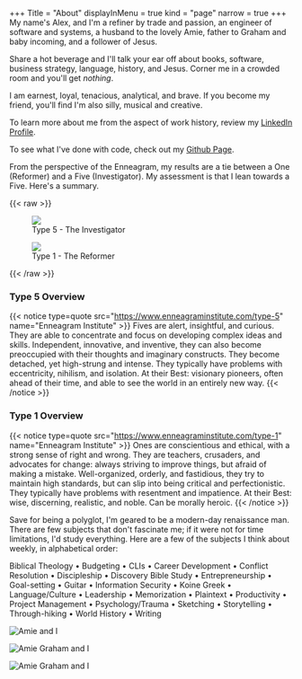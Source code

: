 +++
Title = "About"
displayInMenu = true
kind = "page"
narrow = true
+++
My name's Alex, and I'm a refiner by trade and passion, an engineer of software and systems, a husband to the lovely Amie, father to Graham and baby incoming, and a follower of Jesus.

Share a hot beverage and I'll talk your ear off about books, software, business strategy, language, history, and Jesus.  Corner me in a crowded room and you'll get _nothing_.

I am earnest, loyal, tenacious, analytical, and brave. If you become my friend, you'll find I'm also silly, musical and creative.

To learn more about me from the aspect of work history, review my [LinkedIn Profile](https://www.linkedin.com/in/alexander-bilson-21089b35/).

To see what I've done with code, check out my [Github Page](https://github.com/acbilson).

From the perspective of the Enneagram, my results are a tie between a One (Reformer) and a Five (Investigator). My assessment is that I lean towards a Five. Here's a summary.

{{< raw >}}
<div class="about__enneagram">
  <figure>
	  <img src="/data/gif/enneagram-type-5.gif" />
	  <figcaption>Type 5 - The Investigator</figcaption>
  </figure>
  <figure>
	  <img src="/data/gif/enneagram-type-1.gif" />
	  <figcaption>Type 1 - The Reformer</figcaption>
  </figure>
</div>
{{< /raw >}}

### Type 5 Overview

{{< notice type=quote src="https://www.enneagraminstitute.com/type-5" name="Enneagram Institute" >}}
Fives are alert, insightful, and curious. They are able to concentrate and focus on developing complex ideas and skills. Independent, innovative, and inventive, they can also become preoccupied with their thoughts and imaginary constructs. They become detached, yet high-strung and intense. They typically have problems with eccentricity, nihilism, and isolation. At their Best: visionary pioneers, often ahead of their time, and able to see the world in an entirely new way.
{{< /notice >}}

### Type 1 Overview

{{< notice type=quote src="https://www.enneagraminstitute.com/type-1" name="Enneagram Institute" >}}
Ones are conscientious and ethical, with a strong sense of right and wrong. They are teachers, crusaders, and advocates for change: always striving to improve things, but afraid of making a mistake. Well-organized, orderly, and fastidious, they try to maintain high standards, but can slip into being critical and perfectionistic. They typically have problems with resentment and impatience. At their Best: wise, discerning, realistic, and noble. Can be morally heroic.
{{< /notice >}}

Save for being a polyglot, I'm geared to be a modern-day renaissance man. There are few subjects that don't fascinate me; if it were not for time limitations, I'd study everything. Here are a few of the subjects I think about weekly, in alphabetical order:

Biblical Theology &bull;
Budgeting &bull;
CLIs &bull;
Career Development &bull;
Conflict Resolution &bull;
Discipleship &bull;
Discovery Bible Study &bull;
Entrepreneurship &bull;
Goal-setting &bull;
Guitar &bull;
Information Security &bull;
Koine Greek &bull;
Language/Culture &bull;
Leadership &bull;
Memorization &bull;
Plaintext &bull;
Productivity &bull;
Project Management &bull;
Psychology/Trauma &bull;
Sketching &bull;
Storytelling &bull;
Through-hiking &bull;
World History &bull;
Writing

![Amie and I](https://by3301files.storage.live.com/y4mBLEWXuY0DB-gntRGAvu7i7F5rXLBtus2hhx9Bdq2IovwVHqTg_EP6H6OkGdxn-CSBWJYkrXcvo4PNjoEZr8ClouqApuNtr8AdPnVc9_glcksRusLqu1n6ZODEjOt0B5LfZ1gSU1RlbnASW8FVzWi5sSSNNKAzw4tAFIUvaiB7FPLLzSPIkdqQCX9QhY6Z_FN?width=640&height=480&cropmode=none)

![Amie Graham and I](https://35zmqq.by.files.1drv.com/y4mbGEZHZJKgJN3Hru5PdJrixJOzpFzs5Hn36J7Zm0mKrW93ZtyYjzZIXJoXdN7285w_yMRYFiqIBn8cZH3TfGFXrTY3G1eA017xbahRpMSJT54iO88jZpYJIsLpEP-9mMlbIXMO9fQ2GMxcvL0Xq5D48_vbgUKwCHFf7jipikJ3p0s_GigiARcw0c18ljR9_7ffpY_Bt5FP2HRBTT7wjmgjg?width=770&height=1024&cropmode=none)

![Amie Graham and I](https://by3301files.storage.live.com/y4mqbGELUQHW70-pDQQY3maN_E1kl61OfMhWXj6Mw60KSyrBSEJrjk-LTaTPAfvDWVs6uQzc3K6dB1WsjS6rO-eRVBm6CfeGZLdIAstdisfkjJTWt4O8Ke-sSkUy5z23VUlrmVV2gjHD-p1n1Bttkqqimoeq4o3vgNgfUkF00fJoXlXPe0j2SvUVMZg2Q1ZR6mb?width=4032&height=3024&cropmode=none)
